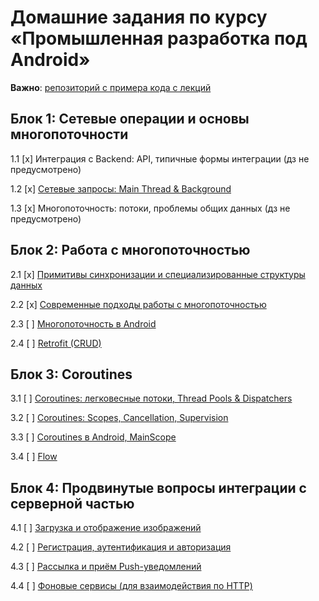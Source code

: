 # Домашние задания по курсу «Промышленная разработка под Android»

**Важно**: [репозиторий с примера кода с лекций](https://github.com/netology-code/andin-code)

## Блок 1: Сетевые операции и основы многопоточности

1.1 [x] Интеграция с Backend: API, типичные формы интеграции (дз не предусмотрено)

1.2 [x] [Сетевые запросы: Main Thread & Background](02_threads)

1.3 [x] Многопоточность: потоки, проблемы общих данных (дз не предусмотрено)

## Блок 2: Работа с многопоточностью

2.1 [x] [Примитивы синхронизации и специализированные структуры данных](04_sync)

2.2 [x] [Современные подходы работы с многопоточностью](05_current)

2.3 [ ] [Многопоточность в Android](06_android)

2.4 [ ] [Retrofit (CRUD)](07_crud)

## Блок 3: Coroutines

3.1 [ ] [Coroutines: легковесные потоки, Thread Pools & Dispatchers](08_coroutines)

3.2 [ ] [Coroutines: Scopes, Cancellation, Supervision](09_supervision)

3.3 [ ] [Coroutines в Android, MainScope](10_mainscope)

3.4 [ ] [Flow](11_flow)

## Блок 4: Продвинутые вопросы интеграции с серверной частью

4.1 [ ] [Загрузка и отображение изображений](12_images)

4.2 [ ] [Регистрация, аутентификация и авторизация](13_auth)

4.3 [ ] [Рассылка и приём Push-уведомлений](14_pushes)

4.4 [ ] [Фоновые сервисы (для взаимодействия по HTTP)](15_services)
